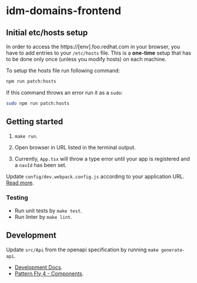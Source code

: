 # idm-domains-frontend

## Initial etc/hosts setup

In order to access the https://[env].foo.redhat.com in your browser, you have to add entries to your `/etc/hosts` file. This is a **one-time** setup that has to be done only once (unless you modify hosts) on each machine.

To setup the hosts file run following command:

```bash
npm run patch:hosts
```

If this command throws an error run it as a `sudo`:

```bash
sudo npm run patch:hosts
```

## Getting started

1. `make run`.

2. Open browser in URL listed in the terminal output.

3. Currently, `App.tsx` will throw a type error until your app is registered and a `navId` has been set.

Update `config/dev.webpack.config.js` according to your application URL. [Read more](https://github.com/RedHatInsights/frontend-components/tree/master/packages/config#useproxy).

### Testing

- Run unit tests by `make test`.
- Run linter by `make lint`.

## Development

Update `src/Api` from the openapi specification by running `make generate-api`.

* [Development Docs](docs/INDEX.md).
* [Pattern Fly 4 - Components](https://www.patternfly.org/v4/components/about-modal).
